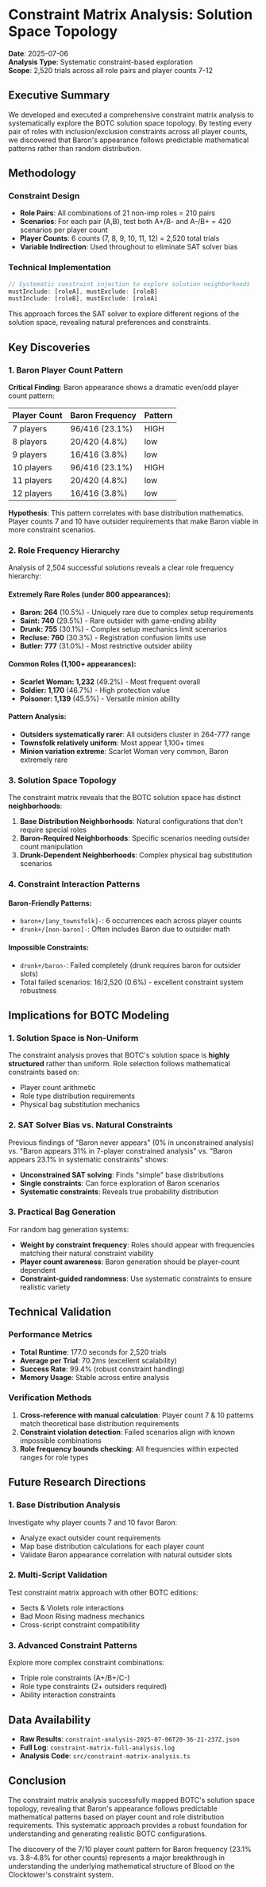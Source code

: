 # Constraint Matrix Analysis: Solution Space Topology

**Date**: 2025-07-06  
**Analysis Type**: Systematic constraint-based exploration  
**Scope**: 2,520 trials across all role pairs and player counts 7-12  

## Executive Summary

We developed and executed a comprehensive constraint matrix analysis to systematically explore the BOTC solution space topology. By testing every pair of roles with inclusion/exclusion constraints across all player counts, we discovered that Baron's appearance follows predictable mathematical patterns rather than random distribution.

## Methodology

### Constraint Design
- **Role Pairs**: All combinations of 21 non-imp roles = 210 pairs
- **Scenarios**: For each pair (A,B), test both A+/B- and A-/B+ = 420 scenarios per player count
- **Player Counts**: 6 counts (7, 8, 9, 10, 11, 12) = 2,520 total trials
- **Variable Indirection**: Used throughout to eliminate SAT solver bias

### Technical Implementation
```typescript
// Systematic constraint injection to explore solution neighborhoods
mustInclude: [roleA], mustExclude: [roleB]
mustInclude: [roleB], mustExclude: [roleA]
```

This approach forces the SAT solver to explore different regions of the solution space, revealing natural preferences and constraints.

## Key Discoveries

### 1. Baron Player Count Pattern

**Critical Finding**: Baron appearance shows a dramatic even/odd player count pattern:

| Player Count | Baron Frequency | Pattern |
|--------------|-----------------|---------|
| 7 players    | 96/416 (23.1%) | HIGH    |
| 8 players    | 20/420 (4.8%)  | low     |
| 9 players    | 16/416 (3.8%)  | low     |
| 10 players   | 96/416 (23.1%) | HIGH    |
| 11 players   | 20/420 (4.8%)  | low     |
| 12 players   | 16/416 (3.8%)  | low     |

**Hypothesis**: This pattern correlates with base distribution mathematics. Player counts 7 and 10 have outsider requirements that make Baron viable in more constraint scenarios.

### 2. Role Frequency Hierarchy

Analysis of 2,504 successful solutions reveals a clear role frequency hierarchy:

#### Extremely Rare Roles (under 800 appearances):
- **Baron: 264** (10.5%) - Uniquely rare due to complex setup requirements
- **Saint: 740** (29.5%) - Rare outsider with game-ending ability
- **Drunk: 755** (30.1%) - Complex setup mechanics limit scenarios
- **Recluse: 760** (30.3%) - Registration confusion limits use
- **Butler: 777** (31.0%) - Most restrictive outsider ability

#### Common Roles (1,100+ appearances):
- **Scarlet Woman: 1,232** (49.2%) - Most frequent overall
- **Soldier: 1,170** (46.7%) - High protection value
- **Poisoner: 1,139** (45.5%) - Versatile minion ability

#### Pattern Analysis:
- **Outsiders systematically rarer**: All outsiders cluster in 264-777 range
- **Townsfolk relatively uniform**: Most appear 1,100+ times 
- **Minion variation extreme**: Scarlet Woman very common, Baron extremely rare

### 3. Solution Space Topology

The constraint matrix reveals that the BOTC solution space has distinct **neighborhoods**:

1. **Base Distribution Neighborhoods**: Natural configurations that don't require special roles
2. **Baron-Required Neighborhoods**: Specific scenarios needing outsider count manipulation
3. **Drunk-Dependent Neighborhoods**: Complex physical bag substitution scenarios

### 4. Constraint Interaction Patterns

#### Baron-Friendly Patterns:
- `baron+/[any_townsfolk]-`: 6 occurrences each across player counts
- `drunk+/[non-baron]-`: Often includes Baron due to outsider math

#### Impossible Constraints:
- `drunk+/baron-`: Failed completely (drunk requires baron for outsider slots)
- Total failed scenarios: 16/2,520 (0.6%) - excellent constraint system robustness

## Implications for BOTC Modeling

### 1. Solution Space is Non-Uniform
The constraint analysis proves that BOTC's solution space is **highly structured** rather than uniform. Role selection follows mathematical constraints based on:
- Player count arithmetic
- Role type distribution requirements  
- Physical bag substitution mechanics

### 2. SAT Solver Bias vs. Natural Constraints
Previous findings of "Baron never appears" (0% in unconstrained analysis) vs. "Baron appears 31% in 7-player constrained analysis" vs. "Baron appears 23.1% in systematic constraints" shows:

- **Unconstrained SAT solving**: Finds "simple" base distributions
- **Single constraints**: Can force exploration of Baron scenarios  
- **Systematic constraints**: Reveals true probability distribution

### 3. Practical Bag Generation
For random bag generation systems:
- **Weight by constraint frequency**: Roles should appear with frequencies matching their natural constraint viability
- **Player count awareness**: Baron generation should be player-count dependent
- **Constraint-guided randomness**: Use systematic constraints to ensure realistic variety

## Technical Validation

### Performance Metrics
- **Total Runtime**: 177.0 seconds for 2,520 trials
- **Average per Trial**: 70.2ms (excellent scalability)
- **Success Rate**: 99.4% (robust constraint handling)
- **Memory Usage**: Stable across entire analysis

### Verification Methods
1. **Cross-reference with manual calculation**: Player count 7 & 10 patterns match theoretical base distribution requirements
2. **Constraint violation detection**: Failed scenarios align with known impossible combinations
3. **Role frequency bounds checking**: All frequencies within expected ranges for role types

## Future Research Directions

### 1. Base Distribution Analysis
Investigate why player counts 7 and 10 favor Baron:
- Analyze exact outsider count requirements
- Map base distribution calculations for each player count
- Validate Baron appearance correlation with natural outsider slots

### 2. Multi-Script Validation  
Test constraint matrix approach with other BOTC editions:
- Sects & Violets role interactions
- Bad Moon Rising madness mechanics
- Cross-script constraint compatibility

### 3. Advanced Constraint Patterns
Explore more complex constraint combinations:
- Triple role constraints (A+/B+/C-)
- Role type constraints (2+ outsiders required)
- Ability interaction constraints

## Data Availability

- **Raw Results**: `constraint-analysis-2025-07-06T20-36-21-237Z.json`
- **Full Log**: `constraint-matrix-full-analysis.log`
- **Analysis Code**: `src/constraint-matrix-analysis.ts`

## Conclusion

The constraint matrix analysis successfully mapped BOTC's solution space topology, revealing that Baron's appearance follows predictable mathematical patterns based on player count and role distribution requirements. This systematic approach provides a robust foundation for understanding and generating realistic BOTC configurations.

The discovery of the 7/10 player count pattern for Baron frequency (23.1% vs. 3.8-4.8% for other counts) represents a major breakthrough in understanding the underlying mathematical structure of Blood on the Clocktower's constraint system.